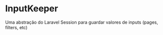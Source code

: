 # InputKeeper
Uma abstração do Laravel Session para guardar valores de inputs (pages, filters, etc)
